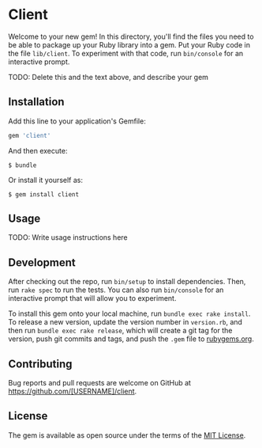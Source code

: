 # Client

Welcome to your new gem! In this directory, you'll find the files you need to be able to package up your Ruby library into a gem. Put your Ruby code in the file `lib/client`. To experiment with that code, run `bin/console` for an interactive prompt.

TODO: Delete this and the text above, and describe your gem

## Installation

Add this line to your application's Gemfile:

```ruby
gem 'client'
```

And then execute:

    $ bundle

Or install it yourself as:

    $ gem install client

## Usage

TODO: Write usage instructions here

## Development

After checking out the repo, run `bin/setup` to install dependencies. Then, run `rake spec` to run the tests. You can also run `bin/console` for an interactive prompt that will allow you to experiment.

To install this gem onto your local machine, run `bundle exec rake install`. To release a new version, update the version number in `version.rb`, and then run `bundle exec rake release`, which will create a git tag for the version, push git commits and tags, and push the `.gem` file to [rubygems.org](https://rubygems.org).

## Contributing

Bug reports and pull requests are welcome on GitHub at https://github.com/[USERNAME]/client.


## License

The gem is available as open source under the terms of the [MIT License](http://opensource.org/licenses/MIT).

